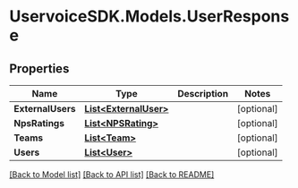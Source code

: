 # UservoiceSDK.Models.UserResponse
## Properties

Name | Type | Description | Notes
------------ | ------------- | ------------- | -------------
**ExternalUsers** | [**List&lt;ExternalUser&gt;**](ExternalUser.md) |  | [optional] 
**NpsRatings** | [**List&lt;NPSRating&gt;**](NPSRating.md) |  | [optional] 
**Teams** | [**List&lt;Team&gt;**](Team.md) |  | [optional] 
**Users** | [**List&lt;User&gt;**](User.md) |  | [optional] 

[[Back to Model list]](../README.md#documentation-for-models) [[Back to API list]](../README.md#documentation-for-api-endpoints) [[Back to README]](../README.md)

